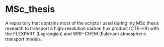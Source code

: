 # MSc_thesis
A repository that contains most of the scripts I used during my MSc thesis research to transport a high-resolution carbon flux product (CTE-HR) with the FLEXPART (Lagrangian) and WRF-CHEM (Eulerian) atmospheric transport models.